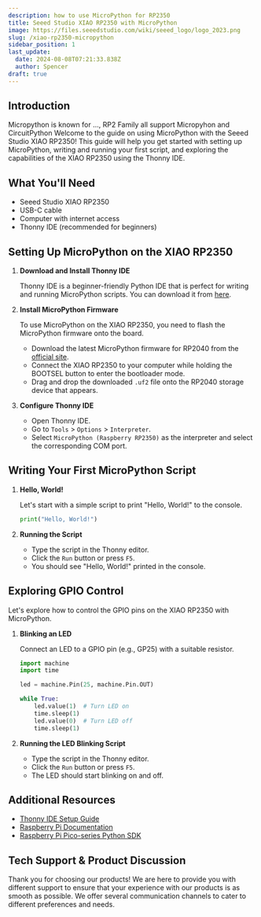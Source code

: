 ```yaml
---
description: how to use MicroPython for RP2350
title: Seeed Studio XIAO RP2350 with MicroPython
image: https://files.seeedstudio.com/wiki/seeed_logo/logo_2023.png
slug: /xiao-rp2350-micropython
sidebar_position: 1
last_update:
  date: 2024-08-08T07:21:33.838Z
  author: Spencer
draft: true
---
```


## Introduction

Micropython is known for ..., RP2 Family all support Micropyhon and CircuitPython
Welcome to the guide on using MicroPython with the Seeed Studio XIAO RP2350! This guide will help you get started with setting up MicroPython, writing and running your first script, and exploring the capabilities of the XIAO RP2350 using the Thonny IDE.

## What You'll Need

- Seeed Studio XIAO RP2350
- USB-C cable
- Computer with internet access
- Thonny IDE (recommended for beginners)

## Setting Up MicroPython on the XIAO RP2350

1. **Download and Install Thonny IDE**

   Thonny IDE is a beginner-friendly Python IDE that is perfect for writing and running MicroPython scripts. You can download it from [here](https://thonny.org/).

2. **Install MicroPython Firmware**

   To use MicroPython on the XIAO RP2350, you need to flash the MicroPython firmware onto the board.

   - Download the latest MicroPython firmware for RP2040 from the [official site](https://micropython.org/download/rp2-pico/).
   - Connect the XIAO RP2350 to your computer while holding the BOOTSEL button to enter the bootloader mode.
   - Drag and drop the downloaded `.uf2` file onto the RP2040 storage device that appears.

3. **Configure Thonny IDE**

   - Open Thonny IDE.
   - Go to `Tools` > `Options` > `Interpreter`.
   - Select `MicroPython (Raspberry RP2350)` as the interpreter and select the corresponding COM port.

## Writing Your First MicroPython Script

1. **Hello, World!**

   Let's start with a simple script to print "Hello, World!" to the console.

   ```python
   print("Hello, World!")
   ```

2. **Running the Script**

   - Type the script in the Thonny editor.
   - Click the `Run` button or press `F5`.
   - You should see "Hello, World!" printed in the console.

## Exploring GPIO Control

Let's explore how to control the GPIO pins on the XIAO RP2350 with MicroPython.

1. **Blinking an LED**

   Connect an LED to a GPIO pin (e.g., GP25) with a suitable resistor.

   ```python
   import machine
   import time

   led = machine.Pin(25, machine.Pin.OUT)

   while True:
       led.value(1)  # Turn LED on
       time.sleep(1)
       led.value(0)  # Turn LED off
       time.sleep(1)
   ```

2. **Running the LED Blinking Script**

   - Type the script in the Thonny editor.
   - Click the `Run` button or press `F5`.
   - The LED should start blinking on and off.

## Additional Resources

- [Thonny IDE Setup Guide](https://raspberrytips.com/thonny-ide-raspberry-pi/)
- [Raspberry Pi Documentation](https://www.raspberrypi.com/documentation/microcontrollers/micropython.html)
- [Raspberry Pi Pico-series Python SDK](https://datasheets.raspberrypi.com/pico/raspberry-pi-pico-python-sdk.pdf)

## Tech Support & Product Discussion

Thank you for choosing our products! We are here to provide you with different support to ensure that your experience with our products is as smooth as possible. We offer several communication channels to cater to different preferences and needs.

<div class="button_tech_support_container">
<a href="https://forum.seeedstudio.com/" class="button_forum"></a> 
<a href="https://www.seeedstudio.com/contacts" class="button_email"></a>
</div>

<div class="button_tech_support_container">
<a href="https://discord.gg/kpY74apCWj" class="button_discord"></a> 
<a href="https://github.com/Seeed-Studio/wiki-documents/discussions/69" class="button_discussion"></a>
</div>